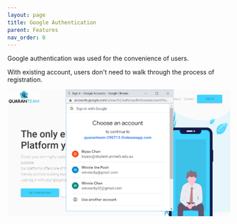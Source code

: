 ```yaml
---
layout: page
title: Google Authentication
parent: Features
nav_order: 0
---
```

                                                         

Google authentication was used for the convenience of users.
                                                       
With existing account, users don't need to walk through the process of registration.                             
                                                        
![googleAuth](../img/googleAuth2.png)
